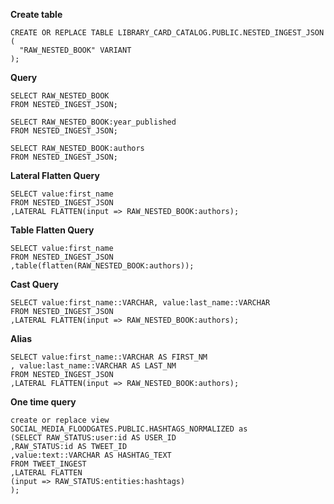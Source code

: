 **Create table**

	CREATE OR REPLACE TABLE LIBRARY_CARD_CATALOG.PUBLIC.NESTED_INGEST_JSON 
	(
	  "RAW_NESTED_BOOK" VARIANT
	);

**Query**

	SELECT RAW_NESTED_BOOK
	FROM NESTED_INGEST_JSON;
	
	SELECT RAW_NESTED_BOOK:year_published
	FROM NESTED_INGEST_JSON;

	SELECT RAW_NESTED_BOOK:authors
	FROM NESTED_INGEST_JSON;

**Lateral Flatten Query**

	SELECT value:first_name
	FROM NESTED_INGEST_JSON
	,LATERAL FLATTEN(input => RAW_NESTED_BOOK:authors);

**Table Flatten Query**

	SELECT value:first_name
	FROM NESTED_INGEST_JSON
	,table(flatten(RAW_NESTED_BOOK:authors));

**Cast Query**

	SELECT value:first_name::VARCHAR, value:last_name::VARCHAR
	FROM NESTED_INGEST_JSON
	,LATERAL FLATTEN(input => RAW_NESTED_BOOK:authors);

**Alias**

	SELECT value:first_name::VARCHAR AS FIRST_NM
	, value:last_name::VARCHAR AS LAST_NM
	FROM NESTED_INGEST_JSON
	,LATERAL FLATTEN(input => RAW_NESTED_BOOK:authors);

**One time query**

	create or replace view SOCIAL_MEDIA_FLOODGATES.PUBLIC.HASHTAGS_NORMALIZED as
	(SELECT RAW_STATUS:user:id AS USER_ID
	,RAW_STATUS:id AS TWEET_ID
	,value:text::VARCHAR AS HASHTAG_TEXT
	FROM TWEET_INGEST
	,LATERAL FLATTEN
	(input => RAW_STATUS:entities:hashtags)
	);